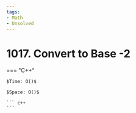 ```yaml
---
tags:
- Math
- Unsolved
---
```



# 1017. Convert to Base -2

=== "C++"

    $Time: O()$

    $Space: O()$

    ``` c++
    ```